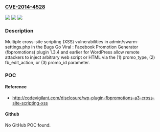### [CVE-2014-4528](https://cve.mitre.org/cgi-bin/cvename.cgi?name=CVE-2014-4528)
![](https://img.shields.io/static/v1?label=Product&message=n%2Fa&color=blue)
![](https://img.shields.io/static/v1?label=Version&message=n%2Fa&color=blue)
![](https://img.shields.io/static/v1?label=Vulnerability&message=n%2Fa&color=brighgreen)

### Description

Multiple cross-site scripting (XSS) vulnerabilities in admin/swarm-settings.php in the Bugs Go Viral : Facebook Promotion Generator (fbpromotions) plugin 1.3.4 and earlier for WordPress allow remote attackers to inject arbitrary web script or HTML via the (1) promo_type, (2) fb_edit_action, or (3) promo_id parameter.

### POC

#### Reference
- http://codevigilant.com/disclosure/wp-plugin-fbpromotions-a3-cross-site-scripting-xss

#### Github
No GitHub POC found.

